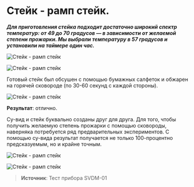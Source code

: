 # Стейк - рамп стейк.

_**Для приготовления стейка подходит достаточно широкий спектр температур: от 49 до 70 градусов — в зависимости от желаемой степени прожарки. Мы выбрали температуру в 57 градусов и установили на таймере один час.**_

![Стейк - рамп стейк](/images/Kulinar/Sousvide/svdm01_25.jpg 'Стейк - рамп стейк')

![Стейк - рамп стейк](/images/Kulinar/Sousvide/svdm01_26.jpg 'Стейк - рамп стейк')

Готовый стейк был обсушен с помощью бумажных салфеток и обжарен на горячей сковороде (по 30-60 секунд с каждой стороны).

![Стейк - рамп стейк](/images/Kulinar/Sousvide/svdm01_27.jpg 'Стейк - рамп стейк')

**Результат**: отлично.

Су-вид и стейк буквально созданы друг для друга. Для того, чтобы получить желаемую степень прожарки с помощью сковороды, наверняка потребуется ряд предварительных экспериментов. С помощью су-вида результат получается не только 100-процентно предсказуемым, но и крайне точным.

![Стейк - рамп стейк](/images/Kulinar/Sousvide/svdm01_28.jpg 'Стейк - рамп стейк')

![Стейк - рамп стейк](/images/Kulinar/Sousvide/svdm01_29.jpg 'Стейк - рамп стейк')

> **Источник**: Тест прибора SVDM-01
